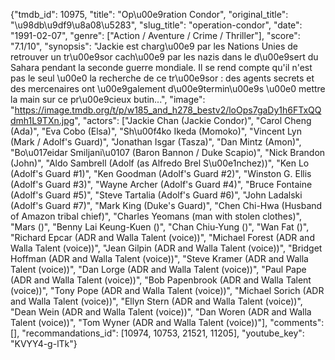 {"tmdb_id": 10975, "title": "Op\u00e9ration Condor", "original_title": "\u98db\u9df9\u8a08\u5283", "slug_title": "operation-condor", "date": "1991-02-07", "genre": ["Action / Aventure / Crime / Thriller"], "score": "7.1/10", "synopsis": "Jackie est charg\u00e9 par les Nations Unies de retrouver un tr\u00e9sor cach\u00e9 par les nazis dans le d\u00e9sert du Sahara pendant la seconde guerre mondiale. Il se rend compte qu'il n'est pas le seul \u00e0 la recherche de ce tr\u00e9sor : des agents secrets et des mercenaires ont \u00e9galement d\u00e9termin\u00e9s \u00e0 mettre la main sur ce pr\u00e9cieux butin...", "image": "https://image.tmdb.org/t/p/w185_and_h278_bestv2/loOps7gaDy1h6FTxQQdmh1L9TXn.jpg", "actors": ["Jackie Chan (Jackie Condor)", "Carol Cheng (Ada)", "Eva Cobo (Elsa)", "Sh\u00f4ko Ikeda (Momoko)", "Vincent Lyn (Mark / Adolf's Guard)", "Jonathan Isgar (Tasza)", "Dan Mintz (Amon)", "Bo\u017eidar Smiljani\u0107 (Baron Bannon / Duke Scapio)", "Nick Brandon (John)", "Aldo Sambrell (Adolf (as Alfredo Brel S\u00e1nchez))", "Ken Lo (Adolf's Guard #1)", "Ken Goodman (Adolf's Guard #2)", "Winston G. Ellis (Adolf's Guard #3)", "Wayne Archer (Adolf's Guard #4)", "Bruce Fontaine (Adolf's Guard #5)", "Steve Tartalia (Adolf's Guard #6)", "John Ladalski (Adolf's Guard #7)", "Mark King (Duke's Guard)", "Chen Chi-Hwa (Husband of Amazon tribal chief)", "Charles Yeomans (man with stolen clothes)", "Mars ()", "Benny Lai Keung-Kuen ()", "Chan Chiu-Yung ()", "Wan Fat ()", "Richard Epcar (ADR and Walla Talent (voice))", "Michael Forest (ADR and Walla Talent (voice))", "Jean Gilpin (ADR and Walla Talent (voice))", "Bridget Hoffman (ADR and Walla Talent (voice))", "Steve Kramer (ADR and Walla Talent (voice))", "Dan Lorge (ADR and Walla Talent (voice))", "Paul Pape (ADR and Walla Talent (voice))", "Bob Papenbrook (ADR and Walla Talent (voice))", "Tony Pope (ADR and Walla Talent (voice))", "Michael Sorich (ADR and Walla Talent (voice))", "Ellyn Stern (ADR and Walla Talent (voice))", "Dean Wein (ADR and Walla Talent (voice))", "Dan Woren (ADR and Walla Talent (voice))", "Tom Wyner (ADR and Walla Talent (voice))"], "comments": [], "recommandations_id": [10974, 10753, 21521, 11205], "youtube_key": "KVYY4-g-lTk"}